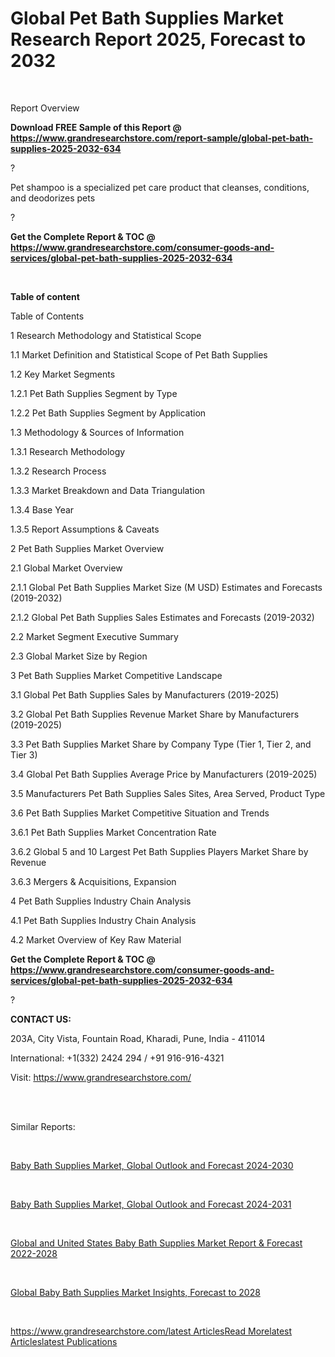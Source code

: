 <h1>Global Pet Bath Supplies Market Research Report 2025, Forecast to 2032</h1><br/><p>Report Overview</p>
 
 
 
 <div><b>Download FREE Sample of this Report @ <a href="https://www.grandresearchstore.com/report-sample/global-pet-bath-supplies-2025-2032-634">https://www.grandresearchstore.com/report-sample/global-pet-bath-supplies-2025-2032-634</a></b></div>
 
 
 
 <p>? </p>
 
 
 
 <p>Pet shampoo is a specialized pet care product that cleanses, conditions, and deodorizes pets</p>
 
 
 
 <p>? </p>
 
 
 
 <div><b>Get the Complete Report & TOC @ <a href="https://www.grandresearchstore.com/consumer-goods-and-services/global-pet-bath-supplies-2025-2032-634">https://www.grandresearchstore.com/consumer-goods-and-services/global-pet-bath-supplies-2025-2032-634</a></b></div>
 
 
 
 <p><br />
 
 <b>Table of content</b></p>
 
 
 
 <p>Table of Contents<br />
 
 1 Research Methodology and Statistical Scope<br />
 
 1.1 Market Definition and Statistical Scope of Pet Bath Supplies<br />
 
 1.2 Key Market Segments<br />
 
 1.2.1 Pet Bath Supplies Segment by Type<br />
 
 1.2.2 Pet Bath Supplies Segment by Application<br />
 
 1.3 Methodology & Sources of Information<br />
 
 1.3.1 Research Methodology<br />
 
 1.3.2 Research Process<br />
 
 1.3.3 Market Breakdown and Data Triangulation<br />
 
 1.3.4 Base Year<br />
 
 1.3.5 Report Assumptions & Caveats<br />
 
 2 Pet Bath Supplies Market Overview<br />
 
 2.1 Global Market Overview<br />
 
 2.1.1 Global Pet Bath Supplies Market Size (M USD) Estimates and Forecasts (2019-2032)<br />
 
 2.1.2 Global Pet Bath Supplies Sales Estimates and Forecasts (2019-2032)<br />
 
 2.2 Market Segment Executive Summary<br />
 
 2.3 Global Market Size by Region<br />
 
 3 Pet Bath Supplies Market Competitive Landscape<br />
 
 3.1 Global Pet Bath Supplies Sales by Manufacturers (2019-2025)<br />
 
 3.2 Global Pet Bath Supplies Revenue Market Share by Manufacturers (2019-2025)<br />
 
 3.3 Pet Bath Supplies Market Share by Company Type (Tier 1, Tier 2, and Tier 3)<br />
 
 3.4 Global Pet Bath Supplies Average Price by Manufacturers (2019-2025)<br />
 
 3.5 Manufacturers Pet Bath Supplies Sales Sites, Area Served, Product Type<br />
 
 3.6 Pet Bath Supplies Market Competitive Situation and Trends<br />
 
 3.6.1 Pet Bath Supplies Market Concentration Rate<br />
 
 3.6.2 Global 5 and 10 Largest Pet Bath Supplies Players Market Share by Revenue<br />
 
 3.6.3 Mergers & Acquisitions, Expansion<br />
 
 4 Pet Bath Supplies Industry Chain Analysis<br />
 
 4.1 Pet Bath Supplies Industry Chain Analysis<br />
 
 4.2 Market Overview of Key Raw Material</p>
 
 
 
 <div><b>Get the Complete Report & TOC @ <a href="https://www.grandresearchstore.com/consumer-goods-and-services/global-pet-bath-supplies-2025-2032-634">https://www.grandresearchstore.com/consumer-goods-and-services/global-pet-bath-supplies-2025-2032-634</a></b></div>
 
 
 
 <p>? </p>
 
 
 
 <p><b>CONTACT US:</b><br />
 
 203A, City Vista, Fountain Road, Kharadi, Pune, India - 411014<br />
 
 International: +1(332) 2424 294 / +91 916-916-4321<br />
 
 Visit: <a href="https://www.grandresearchstore.com/">https://www.grandresearchstore.com/</a><br />
 
 <br />
 
 <br />
 
 Similar Reports:<br />
 
 <br />
 
 <a href="https://www.grandresearchstore.com/consumer-goods-and-services/global-baby-bath-supplies-forecast-2024-2030-491">Baby Bath Supplies Market, Global Outlook and Forecast 2024-2030</a><br />
 
 <br />
 
 <a href="https://www.grandresearchstore.com/consumer-goods-and-services/global-baby-bath-supplies-forecast-2024-2031-850">Baby Bath Supplies Market, Global Outlook and Forecast 2024-2031</a><br />
 
 <br />
 
 <a href="https://www.grandresearchstore.com/consumer-goods-and-services/global-united-states-baby-bath-supplies-2022-2028-15">Global and United States Baby Bath Supplies Market Report & Forecast 2022-2028</a><br />
 
 <br />
 
 <a href="https://www.grandresearchstore.com/consumer-goods-and-services/global-baby-bath-supplies-2028-223">Global Baby Bath Supplies Market Insights, Forecast to 2028</a><br />
 
 <br />
 
 <a href="https://gyeongbokgung.com">https://www.grandresearchstore.com/</a><a href="https://hallyeomaritime.com">latest Articles</a><a href="https://jingwansa.com">Read More</a><a href="https://nguoiviet.jp/">latest Articles</a><a href="https://www.intelmarketresearch.com/">latest Publications</a></p>